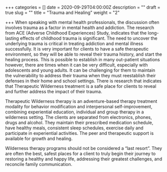 +++
categories = []
date = 2020-09-29T04:00:00Z
description = ""
draft = true
slug = ""
title = "Trauma and Healing"
weight = "2"

+++
When speaking with mental health professionals, the discussion often involves trauma as a factor in mental health and addiction. The research from ACE (Adverse Childhood Experiences) Study, indicates that the long-lasting effects of childhood trauma is significant. The need to uncover the underlying trauma is critical in treating addiction and mental illness successfully. It is very important for clients to have a safe therapeutic environment, so they will be able to reveal their trauma history, and start the healing process. This is possible to establish in many out-patient situations however, there are times when it can be very difficult, especially with adolescents and young adults. It can be challenging for them to maintain the vulnerability to address their trauma when they must reestablish their defenses in their home and school settings. There is research that indicates that Therapeutic Wilderness treatment is a safe place for clients to reveal and further address the impact of their trauma.

Therapeutic Wilderness therapy is an adventure-based therapy treatment modality for behavior modification and interpersonal self-improvement, combining experiential education, individual and group therapy in a wilderness setting. The clients are separated from electronics, phones, drugs and alcohol. They maintain their prescribed medication schedule, have healthy meals, consistent sleep schedules, exercise daily and participate in experiential activities. The peer and therapeutic support is available for growth and healing.

Wilderness therapy programs should not be considered a “last resort”. They are often the best, safest places for a client to truly begin their journey to restoring a healthy and happy life, addressing their greatest challenges, and reconcile family communication.